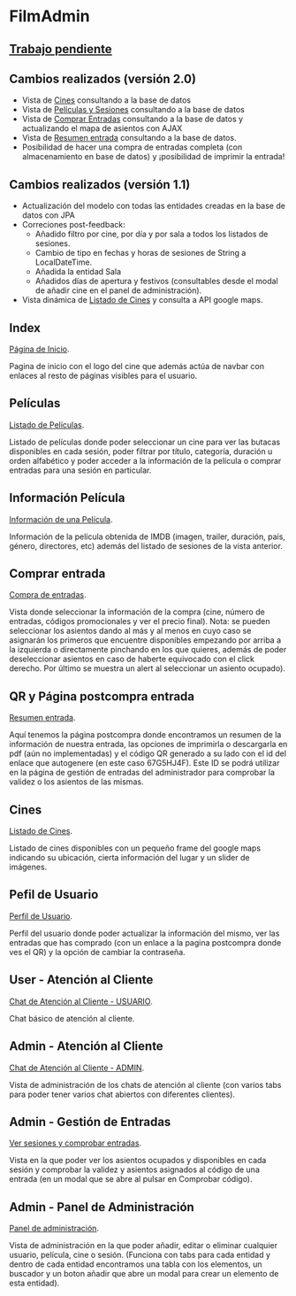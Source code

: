 # FilmAdmin

## [Trabajo pendiente](https://docs.google.com/document/d/1Jl7SJprP_qKExY1gCgEuXgIvUAb5TF3F0B_dflthpi4/edit?usp=sharing)

## Cambios realizados (versión 2.0)
- Vista de [Cines](http://localhost:8080/cines/) consultando a la base de datos
- Vista de [Películas y Sesiones](http://localhost:8080/peliculas/) consultando a la base de datos
- Vista de [Comprar Entradas](http://localhost:8080/entradas/compra-entradas?sesion=1) consultando a la base de datos y actualizando el mapa de asientos con AJAX
- Vista de [Resumen entrada](http://localhost:8080/entradas/1) consultando a la base de datos.
- Posibilidad de hacer una compra de entradas completa (con almacenamiento en base de datos) y ¡posibilidad de imprimir la entrada!


## Cambios realizados (versión 1.1)
- Actualización del modelo con todas las entidades creadas en la base de datos con JPA
- Correciones post-feedback:
  - Añadido filtro por cine, por día y por sala a todos los listados de sesiones.
  - Cambio de tipo en fechas y horas de sesiones de String a LocalDateTime.
  - Añadida la entidad Sala
  - Añadidos días de apertura y festivos (consultables desde el modal de añadir cine en el panel de administración).
- Vista dinámica de [Listado de Cines](http://localhost:8080/cines/) y consulta a API google maps.


## Index
[Página de Inicio](http://localhost:8080).

Pagina de inicio con el logo del cine que además actúa de navbar con enlaces al resto de páginas visibles para el usuario.

## Películas
[Listado de Películas](http://localhost:8080/peliculas/).

Listado de películas donde poder seleccionar un cine para ver las butacas disponibles en cada sesión, poder filtrar por título, categoría, duración u orden alfabético y poder acceder a la información de la película o comprar entradas para una sesión en particular.

## Información Película
[Información de una Película](http://localhost:8080/peliculas/1).

Información de la película obtenida de IMDB (imagen, trailer, duración, país, género, directores, etc) además del listado de sesiones de la vista anterior.

## Comprar entrada
[Compra de entradas](http://localhost:8080/compra-entradas).

Vista donde seleccionar la información de la compra (cine, número de entradas, códigos promocionales y ver el precio final). Nota: se pueden seleccionar los asientos dando al más y al menos en cuyo caso se asignarán los primeros que encuentre disponibles empezando por arriba a la izquierda o directamente pinchando en los que quieres, además de poder deseleccionar asientos en caso de haberte equivocado con el click derecho. Por último se muestra un alert al seleccionar un asiento ocupado).

## QR y Página postcompra entrada
[Resumen entrada](http://localhost:8080/entradas/67G5HJ4F).

Aquí tenemos la página postcompra donde encontramos un resumen de la información de nuestra entrada, las opciones de imprimirla o descargarla en pdf (aún no implementadas) y el código QR generado a su lado con el id del enlace que autogenere (en este caso 67G5HJ4F). Este ID se podrá utilizar en la página de gestión de entradas del administrador para comprobar la validez o los asientos de las mismas.

## Cines
[Listado de Cines](http://localhost:8080/cines/).

Listado de cines disponibles con un pequeño frame del google maps indicando su ubicación, cierta información del lugar y un slider de imágenes.

## Pefil de Usuario
[Perfil de Usuario](http://localhost:8080/user/1).

Perfil del usuario donde poder actualizar la información del mismo, ver las entradas que has comprado (con un enlace a la pagina postcompra donde ves el QR) y la opción de cambiar la contraseña.

## User - Atención al Cliente
[Chat de Atención al Cliente - USUARIO](http://localhost:8080/atencion-cliente/).

Chat básico de atención al cliente.

## Admin - Atención al Cliente
[Chat de Atención al Cliente - ADMIN](http://localhost:8080/admin/atencion-cliente).

Vista de administración de los chats de atención al cliente (con varios tabs para poder tener varios chat abiertos con diferentes clientes).

## Admin - Gestión de Entradas
[Ver sesiones y comprobar entradas](http://localhost:8080/admin/gestion-entradas/).

Vista en la que poder ver los asientos ocupados y disponibles en cada sesión y comprobar la validez y asientos asignados al código de una entrada (en un modal que se abre al pulsar en Comprobar código).

## Admin - Panel de Administración
[Panel de administración](http://localhost:8080/admin/).

Vista de administración en la que poder añadir, editar o eliminar cualquier usuario, película, cine o sesión. (Funciona con tabs para cada entidad y dentro de cada entidad encontramos una tabla con los elementos, un buscador y un boton añadir que abre un modal para crear un elemento de esta entidad).
